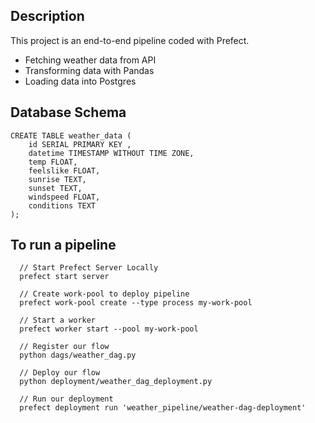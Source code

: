## Description
This project is an end-to-end pipeline coded with Prefect.
- Fetching weather data from API
- Transforming data with Pandas
- Loading data into Postgres

## Database Schema
```
CREATE TABLE weather_data (
    id SERIAL PRIMARY KEY ,
    datetime TIMESTAMP WITHOUT TIME ZONE,
    temp FLOAT,
    feelslike FLOAT,
    sunrise TEXT,
    sunset TEXT,
    windspeed FLOAT,
    conditions TEXT
);
```

## To run a pipeline
```
  // Start Prefect Server Locally
  prefect start server

  // Create work-pool to deploy pipeline
  prefect work-pool create --type process my-work-pool

  // Start a worker
  prefect worker start --pool my-work-pool

  // Register our flow
  python dags/weather_dag.py

  // Deploy our flow
  python deployment/weather_dag_deployment.py

  // Run our deployment
  prefect deployment run 'weather_pipeline/weather-dag-deployment'
```
